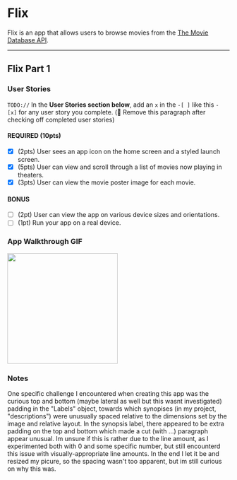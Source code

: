 # Flix

Flix is an app that allows users to browse movies from the [The Movie Database API](http://docs.themoviedb.apiary.io/#).

---

## Flix Part 1

### User Stories
`TODO://` In the **User Stories section below**, add an `x` in the `-[ ]` like this `- [x]` for any user story you complete. (🚫 Remove this paragraph after checking off completed user stories)

#### REQUIRED (10pts)
- [x] (2pts) User sees an app icon on the home screen and a styled launch screen.
- [x] (5pts) User can view and scroll through a list of movies now playing in theaters.
- [x] (3pts) User can view the movie poster image for each movie.

#### BONUS
- [ ] (2pt) User can view the app on various device sizes and orientations.
- [ ] (1pt) Run your app on a real device.

### App Walkthrough GIF
<img src="YOUR_GIF_URL_HERE" width=250><br>

### Notes
One specific challenge I encountered when creating this app was the curious top and bottom (maybe lateral as well but this wasnt investigated) padding in the "Labels" object, towards which synopises (in my project, "descriptions") were unusually spaced relative to the dimensions set by the image and relative layout. In the synopsis label, there appeared to be extra padding on the top and bottom which made a cut (with ...) paragraph appear unusual. Im unsure if this is rather due to the line amount, as I experimented both with 0 and some specific number, but still encounterd this issue with visually-appropriate line amounts. In the end I let it be and resized my picure, so the spacing wasn't too apparent, but im still curious on why this was.

